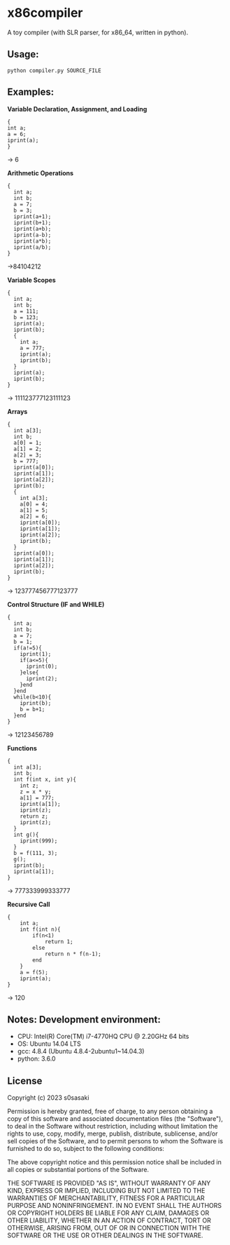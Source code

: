 # x86compiler
A toy compiler (with SLR parser, for x86_64, written in python). 

## Usage:

    python compiler.py SOURCE_FILE

## Examples:

 **Variable Declaration, Assignment, and Loading**
 
    {
    int a;
    a = 6;
    iprint(a);
    }
-> 6


**Arithmetic Operations**

    {
      int a;
      int b;
      a = 7;
      b = 3;
      iprint(a+1);
      iprint(b+1);
      iprint(a+b);
      iprint(a-b);
      iprint(a*b);
      iprint(a/b);
    }
->84104212

**Variable Scopes**

    {
      int a;
      int b;
      a = 111;
      b = 123;
      iprint(a);
      iprint(b);
      {
        int a;
        a = 777;
        iprint(a);
        iprint(b);
      }
      iprint(a);
      iprint(b);
    }
-> 111123777123111123

**Arrays**

    {
      int a[3];
      int b;
      a[0] = 1;
      a[1] = 2;
      a[2] = 3;
      b = 777;
      iprint(a[0]);
      iprint(a[1]);
      iprint(a[2]);
      iprint(b);
      {
        int a[3];
        a[0] = 4;
        a[1] = 5;
        a[2] = 6;
        iprint(a[0]);
        iprint(a[1]);
        iprint(a[2]);
        iprint(b);
      }
      iprint(a[0]);
      iprint(a[1]);
      iprint(a[2]);
      iprint(b);
    }
-> 123777456777123777

**Control Structure (IF and WHILE)**

    {
      int a;
      int b;
      a = 7;
      b = 1;
      if(a!=5){
        iprint(1);
        if(a<=5){
          iprint(0);
        }else{
          iprint(2);
        }end
      }end
      while(b<10){
        iprint(b);
        b = b+1;
      }end
    }
-> 12123456789

**Functions**

    {
      int a[3];
      int b;
      int f(int x, int y){
        int z;
        z = x * y;
        a[1] = 777;
        iprint(a[1]);
        iprint(z);
        return z;
        iprint(z);
      }
      int g(){
        iprint(999);
      }
      b = f(111, 3);
      g();
      iprint(b);
      iprint(a[1]);
    }
-> 777333999333777

**Recursive Call**

    {
        int a;
        int f(int n){
            if(n<1)
                return 1;
            else
                return n * f(n-1);
            end
        }
        a = f(5);
        iprint(a);
    }
-> 120

## Notes: Development environment:

 - CPU: Intel(R) Core(TM) i7-4770HQ CPU @ 2.20GHz 64 bits
 - OS: Ubuntu 14.04 LTS
 - gcc: 4.8.4 (Ubuntu 4.8.4-2ubuntu1~14.04.3)
 - python: 3.6.0

## License

Copyright (c) 2023 s0sasaki

Permission is hereby granted, free of charge, to any person obtaining a copy
of this software and associated documentation files (the "Software"), to deal
in the Software without restriction, including without limitation the rights
to use, copy, modify, merge, publish, distribute, sublicense, and/or sell
copies of the Software, and to permit persons to whom the Software is
furnished to do so, subject to the following conditions:

The above copyright notice and this permission notice shall be included in all
copies or substantial portions of the Software.

THE SOFTWARE IS PROVIDED "AS IS", WITHOUT WARRANTY OF ANY KIND, EXPRESS OR
IMPLIED, INCLUDING BUT NOT LIMITED TO THE WARRANTIES OF MERCHANTABILITY,
FITNESS FOR A PARTICULAR PURPOSE AND NONINFRINGEMENT. IN NO EVENT SHALL THE
AUTHORS OR COPYRIGHT HOLDERS BE LIABLE FOR ANY CLAIM, DAMAGES OR OTHER
LIABILITY, WHETHER IN AN ACTION OF CONTRACT, TORT OR OTHERWISE, ARISING FROM,
OUT OF OR IN CONNECTION WITH THE SOFTWARE OR THE USE OR OTHER DEALINGS IN THE
SOFTWARE.
